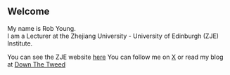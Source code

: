 ## Welcome 

My name is Rob Young.  
I am a Lecturer at the Zhejiang University - University of Edinburgh (ZJE) Institute.

You can see the ZJE website [here](https://zje.zju.edu.cn/zje/main.htm) 
You can follow me on [X](https://twitter.com/r0bah0lic) or read my blog at [Down The Tweed](https://downthetweed.wordpress.com/)
